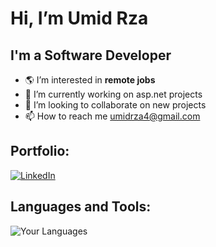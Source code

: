 # Hi, I’m Umid Rza
## I'm a Software Developer

- 🌎 I’m interested in **remote jobs**
- 🔭 I’m currently working on asp.net projects
- 🚀 I’m looking to collaborate on new projects
- 📫 How to reach me umidrza4@gmail.com

## Portfolio:
[![LinkedIn](https://img.shields.io/badge/LinkedIn-0077B5?style=for-the-badge&logo=linkedin&logoColor=white)](https://www.linkedin.com/in/umidrza/)

## Languages and Tools:
![Your Languages](https://skillicons.dev/icons?i=python,js,django,cs,net&theme=dark)

